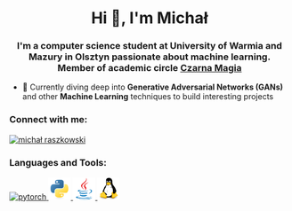 <h1 align="center">Hi 👋, I'm Michał</h1>
<h3 align="center">I'm a computer science student at University of Warmia and Mazury in Olsztyn passionate about machine learning. Member of academic circle <a href="https://github.com/knsiczarnamagia">Czarna Magia</a> </h3>

- 🌱 Currently diving deep into **Generative Adversarial Networks (GANs)** and other **Machine Learning** techniques to build interesting projects

<h3 align="left">Connect with me:</h3>
<p align="left">
<a href="https://linkedin.com/in/michał raszkowski" target="blank"><img align="center" src="https://raw.githubusercontent.com/rahuldkjain/github-profile-readme-generator/master/src/images/icons/Social/linked-in-alt.svg" alt="michał raszkowski" height="30" width="40" /></a>
</p>

<h3 align="left">Languages and Tools:</h3>
<p align="left"> <a href="https://pytorch.org/" target="_blank" rel="noreferrer"> <img src="https://www.vectorlogo.zone/logos/pytorch/pytorch-icon.svg" alt="pytorch" width="40" height="40"/> </a> <a href="https://www.python.org" target="_blank" rel="noreferrer"> <img src="https://raw.githubusercontent.com/devicons/devicon/master/icons/python/python-original.svg" alt="python" width="40" height="40"/> </a> <a href="https://www.java.com" target="_blank" rel="noreferrer"> <img src="https://raw.githubusercontent.com/devicons/devicon/master/icons/java/java-original.svg" alt="java" width="40" height="40"/> </a> <a href="https://www.linux.org/" target="_blank" rel="noreferrer"> <img src="https://raw.githubusercontent.com/devicons/devicon/master/icons/linux/linux-original.svg" alt="linux" width="40" height="40"/> </a>   </p>
